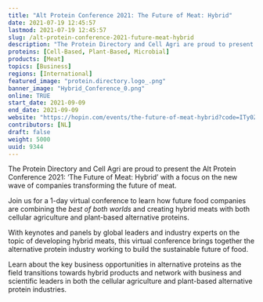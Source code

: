 ```yaml
---
title: "Alt Protein Conference 2021: The Future of Meat: Hybrid"
date: 2021-07-19 12:45:57
lastmod: 2021-07-19 12:45:57
slug: /alt-protein-conference-2021-future-meat-hybrid
description: "The Protein Directory and Cell Agri are proud to present the Alt Protein Conference 2021: ‘The Future of Meat: Hybrid’ with a focus on the new wave of companies transforming the future of meat.Join us for a 1-day virtual conference to learn how future food companies are combining the best of both worlds and creating hybrid meats with both cellular agriculture and plant-based alternative proteins."
proteins: [Cell-Based, Plant-Based, Microbial]
products: [Meat]
topics: [Business]
regions: [International]
featured_image: "protein.directory.logo_.png"
banner_image: "Hybrid_Conference_0.png"
online: TRUE
start_date: 2021-09-09
end_date: 2021-09-09
website: "https://hopin.com/events/the-future-of-meat-hybrid?code=ITy0Zw645hTz024HEgnqtQ1YW"
contributors: [NL]
draft: false
weight: 5000
uuid: 9344
---
```

<p>The Protein Directory and Cell Agri are proud to present the Alt Protein Conference 2021: ‘The Future of Meat: Hybrid’ with a focus on the new wave of companies transforming the future of meat.</p>
<p>Join us for a 1-day virtual conference to learn how future food companies are combining the <em>best of both worlds</em> and creating hybrid meats with both cellular agriculture and plant-based alternative proteins.</p>
<p>With keynotes and panels by global leaders and industry experts on the topic of developing hybrid meats, this virtual conference brings together the alternative protein industry working to build the sustainable future of food.</p>
<p>Learn about the key business opportunities in alternative proteins as the field transitions towards hybrid products and network with business and scientific leaders in both the cellular agriculture and plant-based alternative protein industries.</p>

